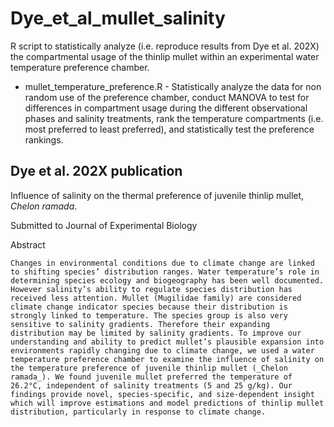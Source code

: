 # Dye_et_al_mullet_salinity
R script to statistically analyze (i.e. reproduce results from Dye et al. 202X) the compartmental usage of the thinlip mullet within an experimental water temperature preference chamber.

- mullet_temperature_preference.R - Statistically analyze the data for non random use of the preference chamber, conduct MANOVA to test for differences in compartment usage during the different observational phases and salinity treatments, rank the temperature compartments (i.e. most preferred to least preferred), and statistically test the preference rankings.

## Dye et al. 202X publication
Influence of salinity on the thermal preference of juvenile thinlip mullet, _Chelon ramada_. 

Submitted to Journal of Experimental Biology

Abstract

`
Changes in environmental conditions due to climate change are linked to shifting species’ distribution ranges. Water temperature’s role in determining species ecology and biogeography has been well documented. However salinity’s ability to regulate species distribution has received less attention. Mullet (Mugilidae family) are considered climate change indicator species because their distribution is strongly linked to temperature. The species group is also very sensitive to salinity gradients. Therefore their expanding distribution may be limited by salinity gradients. To improve our understanding and ability to predict mullet’s plausible expansion into environments rapidly changing due to climate change, we used a water temperature preference chamber to examine the influence of salinity on the temperature preference of juvenile thinlip mullet (_Chelon ramada_). We found juvenile mullet preferred the temperature of 26.2°C, independent of salinity treatments (5 and 25 g/kg). Our findings provide novel, species-specific, and size-dependent insight which will improve estimations and model predictions of thinlip mullet distribution, particularly in response to climate change.
`
